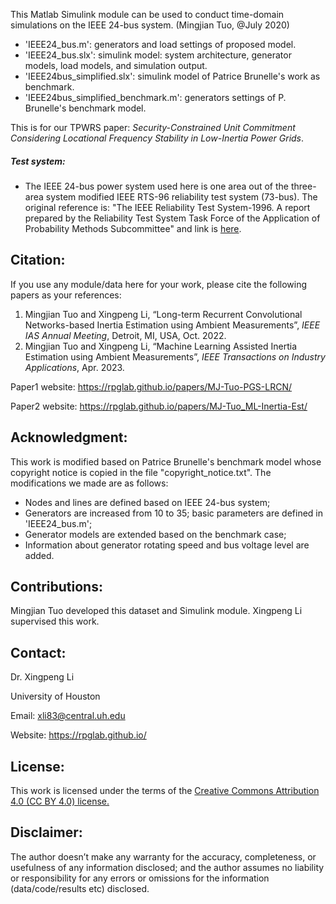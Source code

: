 This Matlab Simulink module can be used to conduct time-domain simulations on the IEEE 24-bus system. (Mingjian Tuo, @July 2020)
* 'IEEE24_bus.m': generators and load settings of proposed model.
* 'IEEE24_bus.slx': simulink model: system architecture, generator models, load models, and simulation output.
* 'IEEE24bus_simplified.slx': simulink model of Patrice Brunelle's work as benchmark.
* 'IEEE24bus_simplified_benchmark.m': generators settings of P. Brunelle's benchmark model.

This is for our TPWRS paper: *Security-Constrained Unit Commitment Considering Locational Frequency Stability in Low-Inertia Power Grids*.


##### Test system:
* The IEEE 24-bus power system used here is one area out of the three-area system modified IEEE RTS-96 reliability test system (73-bus). The original reference is: "The IEEE Reliability Test System-1996. A report prepared by the Reliability Test System Task Force of the Application of Probability Methods Subcommittee" and link is <a class="" target="_blank" href="https://ieeexplore.ieee.org/document/780914">here</a>. 


## Citation:
If you use any module/data here for your work, please cite the following papers as your references:

1. Mingjian Tuo and Xingpeng Li, “Long-term Recurrent Convolutional Networks-based Inertia Estimation using Ambient Measurements”, *IEEE IAS Annual Meeting*, Detroit, MI, USA, Oct. 2022.
2. Mingjian Tuo and Xingpeng Li, “Machine Learning Assisted Inertia Estimation using Ambient Measurements”, *IEEE Transactions on Industry Applications*, Apr. 2023.

Paper1 website: <a class="off" href="/papers/MJ-Tuo-PGS-LRCN/"  target="_blank">https://rpglab.github.io/papers/MJ-Tuo-PGS-LRCN/</a>

Paper2 website: <a class="off" href="/papers/MJ-Tuo_ML-Inertia-Est/"  target="_blank">https://rpglab.github.io/papers/MJ-Tuo_ML-Inertia-Est/</a>


## Acknowledgment:
This work is modified based on Patrice Brunelle's benchmark model whose copyright notice is copied in the file "copyright_notice.txt". The modifications we made are as follows:

* Nodes and lines are defined based on IEEE 24-bus system;
* Generators are increased from 10 to 35; basic parameters are defined in 'IEEE24_bus.m';
* Generator models are extended based on the benchmark case;
* Information about generator rotating speed and bus voltage level are added.  


## Contributions:
Mingjian Tuo developed this dataset and Simulink module. Xingpeng Li supervised this work.


## Contact:
Dr. Xingpeng Li

University of Houston

Email: xli83@central.uh.edu

Website: https://rpglab.github.io/


## License:
This work is licensed under the terms of the <a class="off" href="https://creativecommons.org/licenses/by/4.0/"  target="_blank">Creative Commons Attribution 4.0 (CC BY 4.0) license.</a>


## Disclaimer:
The author doesn’t make any warranty for the accuracy, completeness, or usefulness of any information disclosed; and the author assumes no liability or responsibility for any errors or omissions for the information (data/code/results etc) disclosed.

